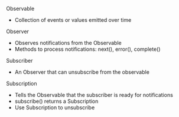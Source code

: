 Observable
- Collection of events or values emitted over time

Observer
- Observes notifications from the Observable
- Methods to process notifications:
next(), error(), complete()

Subscriber
- An Observer that can unsubscribe from the observable

Subscription
- Tells the Observable that the subscriber is ready for notifications
- subscribe() returns a Subscription
- Use Subscription to unsubscribe
